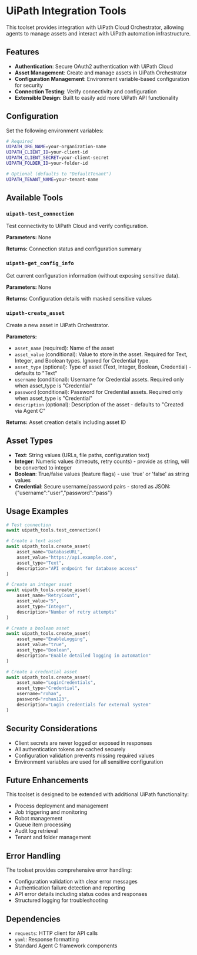 # UiPath Integration Tools

This toolset provides integration with UiPath Cloud Orchestrator, allowing agents to manage assets and interact with UiPath automation infrastructure.

## Features

- **Authentication**: Secure OAuth2 authentication with UiPath Cloud
- **Asset Management**: Create and manage assets in UiPath Orchestrator
- **Configuration Management**: Environment variable-based configuration for security
- **Connection Testing**: Verify connectivity and configuration
- **Extensible Design**: Built to easily add more UiPath API functionality

## Configuration

Set the following environment variables:

```bash
# Required
UIPATH_ORG_NAME=your-organization-name
UIPATH_CLIENT_ID=your-client-id
UIPATH_CLIENT_SECRET=your-client-secret
UIPATH_FOLDER_ID=your-folder-id

# Optional (defaults to "DefaultTenant")
UIPATH_TENANT_NAME=your-tenant-name
```

## Available Tools

### `uipath-test_connection`
Test connectivity to UiPath Cloud and verify configuration.

**Parameters:** None

**Returns:** Connection status and configuration summary

### `uipath-get_config_info`
Get current configuration information (without exposing sensitive data).

**Parameters:** None

**Returns:** Configuration details with masked sensitive values

### `uipath-create_asset`
Create a new asset in UiPath Orchestrator.

**Parameters:**
- `asset_name` (required): Name of the asset
- `asset_value` (conditional): Value to store in the asset. Required for Text, Integer, and Boolean types. Ignored for Credential type.
- `asset_type` (optional): Type of asset (Text, Integer, Boolean, Credential) - defaults to "Text"
- `username` (conditional): Username for Credential assets. Required only when asset_type is "Credential"
- `password` (conditional): Password for Credential assets. Required only when asset_type is "Credential"
- `description` (optional): Description of the asset - defaults to "Created via Agent C"

**Returns:** Asset creation details including asset ID

## Asset Types

- **Text**: String values (URLs, file paths, configuration text)
- **Integer**: Numeric values (timeouts, retry counts) - provide as string, will be converted to integer
- **Boolean**: True/false values (feature flags) - use 'true' or 'false' as string values
- **Credential**: Secure username/password pairs - stored as JSON: {"username":"user","password":"pass"}

## Usage Examples

```python
# Test connection
await uipath_tools.test_connection()

# Create a text asset
await uipath_tools.create_asset(
    asset_name="DatabaseURL",
    asset_value="https://api.example.com",
    asset_type="Text",
    description="API endpoint for database access"
)

# Create an integer asset
await uipath_tools.create_asset(
    asset_name="RetryCount",
    asset_value="5",
    asset_type="Integer",
    description="Number of retry attempts"
)

# Create a boolean asset
await uipath_tools.create_asset(
    asset_name="EnableLogging",
    asset_value="true",
    asset_type="Boolean",
    description="Enable detailed logging in automation"
)

# Create a credential asset
await uipath_tools.create_asset(
    asset_name="LoginCredentials",
    asset_type="Credential",
    username="rohan",
    password="rohan123",
    description="Login credentials for external system"
)
```

## Security Considerations

- Client secrets are never logged or exposed in responses
- All authentication tokens are cached securely
- Configuration validation prevents missing required values
- Environment variables are used for all sensitive configuration

## Future Enhancements

This toolset is designed to be extended with additional UiPath functionality:

- Process deployment and management
- Job triggering and monitoring
- Robot management
- Queue item processing
- Audit log retrieval
- Tenant and folder management

## Error Handling

The toolset provides comprehensive error handling:

- Configuration validation with clear error messages
- Authentication failure detection and reporting
- API error details including status codes and responses
- Structured logging for troubleshooting

## Dependencies

- `requests`: HTTP client for API calls
- `yaml`: Response formatting
- Standard Agent C framework components